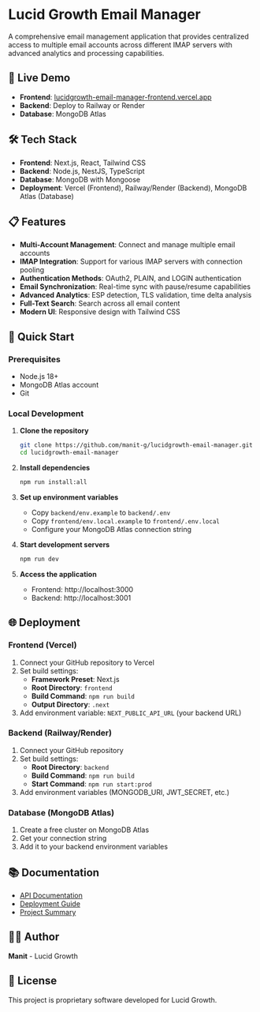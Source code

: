 # Lucid Growth Email Manager

A comprehensive email management application that provides centralized access to multiple email accounts across different IMAP servers with advanced analytics and processing capabilities.

## 🚀 Live Demo

- **Frontend**: [lucidgrowth-email-manager-frontend.vercel.app](https://lucidgrowth-email-manager-frontend.vercel.app)
- **Backend**: Deploy to Railway or Render
- **Database**: MongoDB Atlas

## 🛠️ Tech Stack

- **Frontend**: Next.js, React, Tailwind CSS
- **Backend**: Node.js, NestJS, TypeScript
- **Database**: MongoDB with Mongoose
- **Deployment**: Vercel (Frontend), Railway/Render (Backend), MongoDB Atlas (Database)

## 📋 Features

- **Multi-Account Management**: Connect and manage multiple email accounts
- **IMAP Integration**: Support for various IMAP servers with connection pooling
- **Authentication Methods**: OAuth2, PLAIN, and LOGIN authentication
- **Email Synchronization**: Real-time sync with pause/resume capabilities
- **Advanced Analytics**: ESP detection, TLS validation, time delta analysis
- **Full-Text Search**: Search across all email content
- **Modern UI**: Responsive design with Tailwind CSS

## 🚀 Quick Start

### Prerequisites
- Node.js 18+
- MongoDB Atlas account
- Git

### Local Development

1. **Clone the repository**
   ```bash
   git clone https://github.com/manit-g/lucidgrowth-email-manager.git
   cd lucidgrowth-email-manager
   ```

2. **Install dependencies**
   ```bash
   npm run install:all
   ```

3. **Set up environment variables**
   - Copy `backend/env.example` to `backend/.env`
   - Copy `frontend/env.local.example` to `frontend/.env.local`
   - Configure your MongoDB Atlas connection string

4. **Start development servers**
   ```bash
   npm run dev
   ```

5. **Access the application**
   - Frontend: http://localhost:3000
   - Backend: http://localhost:3001

## 🌐 Deployment

### Frontend (Vercel)
1. Connect your GitHub repository to Vercel
2. Set build settings:
   - **Framework Preset**: Next.js
   - **Root Directory**: `frontend`
   - **Build Command**: `npm run build`
   - **Output Directory**: `.next`
3. Add environment variable: `NEXT_PUBLIC_API_URL` (your backend URL)

### Backend (Railway/Render)
1. Connect your GitHub repository
2. Set build settings:
   - **Root Directory**: `backend`
   - **Build Command**: `npm run build`
   - **Start Command**: `npm run start:prod`
3. Add environment variables (MONGODB_URI, JWT_SECRET, etc.)

### Database (MongoDB Atlas)
1. Create a free cluster on MongoDB Atlas
2. Get your connection string
3. Add it to your backend environment variables

## 📚 Documentation

- [API Documentation](API_DOCUMENTATION.md)
- [Deployment Guide](DEPLOYMENT_GUIDE.md)
- [Project Summary](PROJECT_SUMMARY.md)

## 👨‍💻 Author

**Manit** - Lucid Growth

## 📄 License

This project is proprietary software developed for Lucid Growth.
